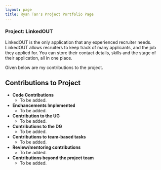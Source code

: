 ```yaml
---
layout: page
title: Ryan Tan's Project Portfolio Page
---
```


### Project: LinkedOUT

LinkedOUT is the only application that any experienced recruiter needs. LinkedOUT allows recruiters to keep track of many applicants, and the job they applied for. You can store their contact details, skills and the stage of their application, all in one place.

Given below are my contributions to the project.

## Contributions to Project
* **Code Contributions**
  * To be added.
* **Enchancements Implemented**
  * To be added.
* **Contribution to the UG**
  * To be added.
* **Contributions to the DG**
  * To be added.
* **Contributions to team-based tasks**
  * To be added.
* **Review/mentoring contributions**
  * To be added.
* **Contributions beyond the project team**
  * To be added.
